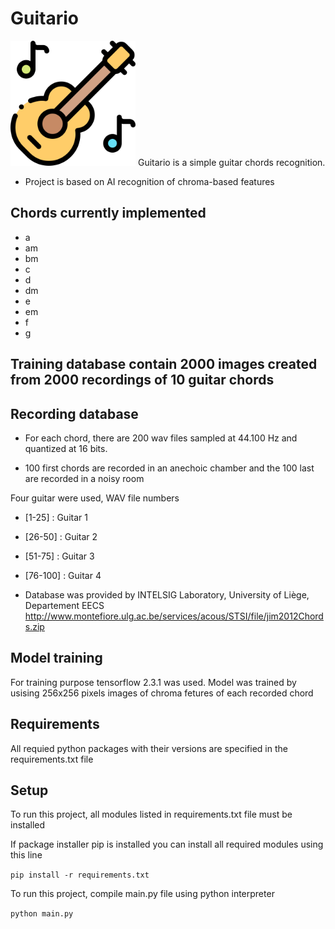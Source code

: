 # Guitario

<img src="/guiIcons/music.png" width="200" height="200">
Guitario is a simple guitar chords recognition.

* Project is based on AI recognition of chroma-based features

## Chords currently implemented

* a
* am
* bm
* c
* d
* dm
* e
* em
* f
* g

## Training database contain 2000 images created from 2000 recordings of 10 guitar chords

## Recording database

* For each chord, there are 200 wav files sampled at 44.100 Hz and quantized at 16 bits.

* 100 first chords are recorded in an anechoic chamber and the 100 last are recorded in a noisy room 

Four guitar were used, WAV file numbers

* [1-25]   : Guitar 1

* [26-50]  : Guitar 2

* [51-75]  : Guitar 3

* [76-100] : Guitar 4

* Database was provided by INTELSIG Laboratory, University of Liège, Departement EECS
<http://www.montefiore.ulg.ac.be/services/acous/STSI/file/jim2012Chords.zip>
## Model training

For training purpose tensorflow 2.3.1 was used.
Model was trained by usising 256x256 pixels images of chroma fetures of each recorded chord

## Requirements

All requied python packages with their versions are specified in the requirements.txt file

## Setup

To run this project, all modules listed in requirements.txt file must be installed

If package installer pip is installed you can install all required modules using this line

`pip install -r requirements.txt`

To run this project, compile main.py file using python interpreter

`python main.py`

